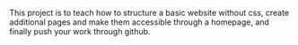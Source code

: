 This project is to teach how to structure a basic website without css, create additional pages and make them accessible through a homepage, and finally push your work through github.